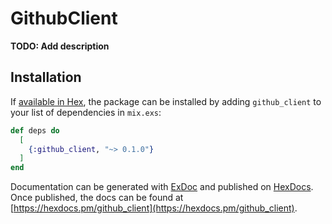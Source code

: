 # GithubClient

**TODO: Add description**

## Installation

If [available in Hex](https://hex.pm/docs/publish), the package can be installed
by adding `github_client` to your list of dependencies in `mix.exs`:

```elixir
def deps do
  [
    {:github_client, "~> 0.1.0"}
  ]
end
```

Documentation can be generated with [ExDoc](https://github.com/elixir-lang/ex_doc)
and published on [HexDocs](https://hexdocs.pm). Once published, the docs can
be found at [https://hexdocs.pm/github_client](https://hexdocs.pm/github_client).

